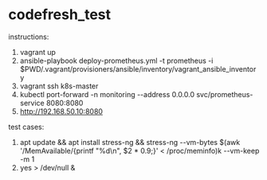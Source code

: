 # codefresh_test

instructions:
1. vagrant up
2. ansible-playbook deploy-prometheus.yml -t prometheus -i $PWD/.vagrant/provisioners/ansible/inventory/vagrant_ansible_inventory
3. vagrant ssh k8s-master
4. kubectl port-forward -n monitoring --address 0.0.0.0 svc/prometheus-service 8080:8080
5. http://192.168.50.10:8080

test cases:
1. apt update && apt install stress-ng &&  stress-ng --vm-bytes $(awk '/MemAvailable/{printf "%d\n", $2 * 0.9;}' < /proc/meminfo)k --vm-keep -m 1
2. yes > /dev/null &